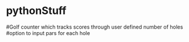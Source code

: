 # pythonStuff
#Golf counter which tracks scores through user defined number of holes
#option to input pars for each hole
